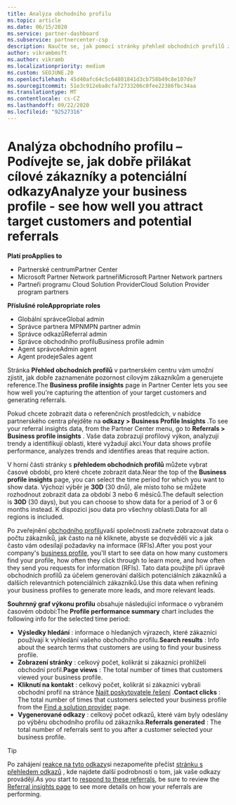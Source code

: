 ```yaml
---
title: Analýza obchodního profilu
ms.topic: article
ms.date: 06/15/2020
ms.service: partner-dashboard
ms.subservice: partnercenter-csp
description: Naučte se, jak pomocí stránky přehled obchodních profilů zjistit, jak dobře zaznamenáte pozornost cílovým zákazníkům a generujete reference.
author: vikrambmsft
ms.author: vikramb
ms.localizationpriority: medium
ms.custom: SEOJUNE.20
ms.openlocfilehash: 45d40afc64c5c64801841d3cb758b49c8e107de7
ms.sourcegitcommit: 51e3c912eba8cfa72733206c0fee22386fbc34aa
ms.translationtype: MT
ms.contentlocale: cs-CZ
ms.lasthandoff: 09/22/2020
ms.locfileid: "92527316"
---
```

# <a name="analyze-your-business-profile---see-how-well-you-attract-target-customers-and-potential-referrals"></a><span data-ttu-id="a8067-103">Analýza obchodního profilu – Podívejte se, jak dobře přilákat cílové zákazníky a potenciální odkazy</span><span class="sxs-lookup"><span data-stu-id="a8067-103">Analyze your business profile - see how well you attract target customers and potential referrals</span></span>
<!-- 
https://go.microsoft.com/fwlink/?linkid=849120
-->

<span data-ttu-id="a8067-104">**Platí pro**</span><span class="sxs-lookup"><span data-stu-id="a8067-104">**Applies to**</span></span>

- <span data-ttu-id="a8067-105">Partnerské centrum</span><span class="sxs-lookup"><span data-stu-id="a8067-105">Partner Center</span></span>
- <span data-ttu-id="a8067-106">Microsoft Partner Network partneři</span><span class="sxs-lookup"><span data-stu-id="a8067-106">Microsoft Partner Network partners</span></span>
- <span data-ttu-id="a8067-107">Partneři programu Cloud Solution Provider</span><span class="sxs-lookup"><span data-stu-id="a8067-107">Cloud Solution Provider program partners</span></span>

<span data-ttu-id="a8067-108">**Příslušné role**</span><span class="sxs-lookup"><span data-stu-id="a8067-108">**Appropriate roles**</span></span>

- <span data-ttu-id="a8067-109">Globální správce</span><span class="sxs-lookup"><span data-stu-id="a8067-109">Global admin</span></span>
- <span data-ttu-id="a8067-110">Správce partnera MPN</span><span class="sxs-lookup"><span data-stu-id="a8067-110">MPN partner admin</span></span>
- <span data-ttu-id="a8067-111">Správce odkazů</span><span class="sxs-lookup"><span data-stu-id="a8067-111">Referral admin</span></span>
- <span data-ttu-id="a8067-112">Správce obchodního profilu</span><span class="sxs-lookup"><span data-stu-id="a8067-112">Business profile admin</span></span>
- <span data-ttu-id="a8067-113">Agent správce</span><span class="sxs-lookup"><span data-stu-id="a8067-113">Admin agent</span></span>
- <span data-ttu-id="a8067-114">Agent prodeje</span><span class="sxs-lookup"><span data-stu-id="a8067-114">Sales agent</span></span>

<span data-ttu-id="a8067-115">Stránka **Přehled obchodních profilů** v partnerském centru vám umožní zjistit, jak dobře zaznamenáte pozornost cílovým zákazníkům a generujete reference.</span><span class="sxs-lookup"><span data-stu-id="a8067-115">The **Business profile insights** page in Partner Center lets you see how well you're capturing the attention of your target customers and generating referrals.</span></span>

<span data-ttu-id="a8067-116">Pokud chcete zobrazit data o referenčních prostředcích, v nabídce partnerského centra přejděte na **odkazy > Business Profile Insights** .</span><span class="sxs-lookup"><span data-stu-id="a8067-116">To see your referral insights data, from the Partner Center menu, go to **Referrals > Business profile insights** .</span></span> <span data-ttu-id="a8067-117">Vaše data zobrazují profilový výkon, analyzují trendy a identifikují oblasti, které vyžadují akci.</span><span class="sxs-lookup"><span data-stu-id="a8067-117">Your data shows profile performance, analyzes trends and identifies areas that require action.</span></span>

<span data-ttu-id="a8067-118">V horní části stránky s **přehledem obchodních profilů** můžete vybrat časové období, pro které chcete zobrazit data.</span><span class="sxs-lookup"><span data-stu-id="a8067-118">Near the top of the **Business profile insights** page, you can select the time period for which you want to show data.</span></span> <span data-ttu-id="a8067-119">Výchozí výběr je **30D** (30 dnů), ale místo toho se můžete rozhodnout zobrazit data za období 3 nebo 6 měsíců.</span><span class="sxs-lookup"><span data-stu-id="a8067-119">The default selection is **30D** (30 days), but you can choose to show data for a period of 3 or 6 months instead.</span></span> <span data-ttu-id="a8067-120">K dispozici jsou data pro všechny oblasti.</span><span class="sxs-lookup"><span data-stu-id="a8067-120">Data for all regions is included.</span></span>

<span data-ttu-id="a8067-121">Po zveřejnění [obchodního profilu](create-a-marketing-profile.md)vaší společnosti začnete zobrazovat data o počtu zákazníků, jak často na ně kliknete, abyste se dozvěděli víc a jak často vám odesílají požadavky na informace (RFIs).</span><span class="sxs-lookup"><span data-stu-id="a8067-121">After you post your company's [business profile](create-a-marketing-profile.md), you'll start to see data on how many customers find your profile, how often they click through to learn more, and how often they send you requests for information (RFIs).</span></span> <span data-ttu-id="a8067-122">Tato data použijte při úpravě obchodních profilů za účelem generování dalších potenciálních zákazníků a dalších relevantních potenciálních zákazníků.</span><span class="sxs-lookup"><span data-stu-id="a8067-122">Use this data when refining your business profiles to generate more leads, and more relevant leads.</span></span>

<span data-ttu-id="a8067-123">**Souhrnný graf výkonu profilu** obsahuje následující informace o vybraném časovém období:</span><span class="sxs-lookup"><span data-stu-id="a8067-123">The **Profile performance summary** chart includes the following info for the selected time period:</span></span>

- <span data-ttu-id="a8067-124">**Výsledky hledání** : informace o hledaných výrazech, které zákazníci používají k vyhledání vašeho obchodního profilu.</span><span class="sxs-lookup"><span data-stu-id="a8067-124">**Search results** : Info about the search terms that customers are using to find your business profile.</span></span>
- <span data-ttu-id="a8067-125">**Zobrazení stránky** : celkový počet, kolikrát si zákazníci prohlíželi obchodní profil.</span><span class="sxs-lookup"><span data-stu-id="a8067-125">**Page views** : The total number of times that customers viewed your business profile.</span></span>
- <span data-ttu-id="a8067-126">**Kliknutí na kontakt** : celkový počet, kolikrát si zákazníci vybrali obchodní profil na stránce [Najít poskytovatele řešení](https://www.microsoft.com/solution-providers/home) .</span><span class="sxs-lookup"><span data-stu-id="a8067-126">**Contact clicks** : The total number of times that customers selected your business profile from the [Find a solution provider](https://www.microsoft.com/solution-providers/home) page.</span></span>
- <span data-ttu-id="a8067-127">**Vygenerované odkazy** : celkový počet odkazů, které vám byly odeslány po výběru obchodního profilu od zákazníka.</span><span class="sxs-lookup"><span data-stu-id="a8067-127">**Referrals generated** : The total number of referrals sent to you after a customer selected your business profile.</span></span>

> [!TIP]
> <span data-ttu-id="a8067-128">Po zahájení [reakce na tyto odkazy](manage-leads.md)si nezapomeňte přečíst [stránku s přehledem odkazů](referral-insights.md) , kde najdete další podrobnosti o tom, jak vaše odkazy provádějí.</span><span class="sxs-lookup"><span data-stu-id="a8067-128">As you start to [respond to these referrals](manage-leads.md), be sure to review the [Referral insights page](referral-insights.md) to see more details on how your referrals are performing.</span></span>
